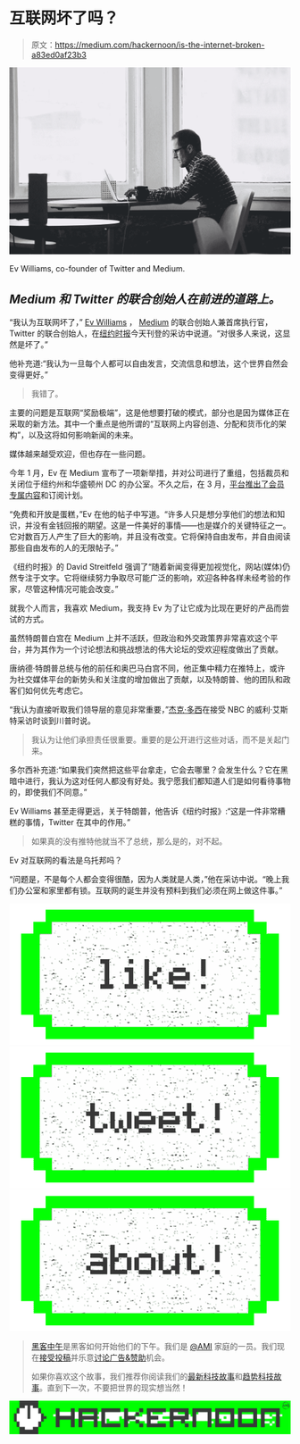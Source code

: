 # 互联网坏了吗？

> 原文：<https://medium.com/hackernoon/is-the-internet-broken-a83ed0af23b3>

![](img/09d6b433fc43af8445e3896b42f9ed58.png)

Ev Williams, co-founder of Twitter and Medium.

## *Medium 和 Twitter 的联合创始人在前进的道路上。*

“我认为互联网坏了，” [Ev Williams](https://medium.com/u/268314bb7e7e?source=post_page-----a83ed0af23b3--------------------------------) ， [Medium](https://medium.com/u/504c7870fdb6?source=post_page-----a83ed0af23b3--------------------------------) 的联合创始人兼首席执行官，Twitter 的联合创始人，在[纽约时报](https://mobile.nytimes.com/2017/05/20/technology/evan-williams-medium-twitter-internet.html)今天刊登的采访中说道。“对很多人来说，这显然是坏了。”

他补充道:“我认为一旦每个人都可以自由发言，交流信息和想法，这个世界自然会变得更好。”

> 我错了。

主要的问题是互联网“奖励极端”，这是他想要打破的模式，部分也是因为媒体正在采取的新方法。其中一个重点是他所谓的“互联网上内容创造、分配和货币化的架构”，以及这将如何影响新闻的未来。

媒体越来越受欢迎，但也存在一些问题。

今年 1 月，Ev 在 Medium 宣布了一项新举措，并对公司进行了重组，包括裁员和关闭位于纽约州和华盛顿州 DC 的办公室。不久之后，在 3 月，[平台推出了会员专属内容](https://blog.medium.com/our-approach-to-member-only-content-cfce188261d1)和订阅计划。

“免费和开放是蛋糕，”Ev 在他的帖子中写道。“许多人只是想分享他们的想法和知识，并没有金钱回报的期望。这是一件美好的事情——也是媒介的关键特征之一。它对数百万人产生了巨大的影响，并且没有改变。它将保持自由发布，并自由阅读那些自由发布的人的无限帖子。”

《纽约时报》的 David Streitfeld 强调了“随着新闻变得更加视觉化，网站(媒体)仍然专注于文字。它将继续努力争取尽可能广泛的影响，欢迎各种各样未经考验的作家，尽管这种情况可能会改变。”

就我个人而言，我喜欢 Medium，我支持 Ev 为了让它成为比现在更好的产品而尝试的方式。

虽然特朗普白宫在 Medium 上并不活跃，但政治和外交政策界非常喜欢这个平台，并为其作为一个讨论想法和挑战想法的伟大论坛的受欢迎程度做出了贡献。

唐纳德·特朗普总统与他的前任和奥巴马白宫不同，他正集中精力在推特上，或许为社交媒体平台的新势头和关注度的增加做出了贡献，以及特朗普、他的团队和政客们如何优先考虑它。

“我认为直接听取我们领导层的意见非常重要，”[杰克·多西](https://medium.com/u/ab69c5472679?source=post_page-----a83ed0af23b3--------------------------------)在接受 NBC 的威利·艾斯特采访时谈到川普时说。

> 我认为让他们承担责任很重要。重要的是公开进行这些对话，而不是关起门来。

多尔西补充道:“如果我们突然把这些平台拿走，它会去哪里？会发生什么？它在黑暗中进行，我认为这对任何人都没有好处。我宁愿我们都知道人们是如何看待事物的，即使我们不同意。”

Ev Williams 甚至走得更远，关于特朗普，他告诉《纽约时报》:“这是一件非常糟糕的事情，Twitter 在其中的作用。”

> 如果真的没有推特他就当不了总统，那么是的，对不起。

Ev 对互联网的看法是乌托邦吗？

“问题是，不是每个人都会变得很酷，因为人类就是人类，”他在采访中说。“晚上我们办公室和家里都有锁。互联网的诞生并没有预料到我们必须在网上做这件事。”

[![](img/50ef4044ecd4e250b5d50f368b775d38.png)](http://bit.ly/HackernoonFB)[![](img/979d9a46439d5aebbdcdca574e21dc81.png)](https://goo.gl/k7XYbx)[![](img/2930ba6bd2c12218fdbbf7e02c8746ff.png)](https://goo.gl/4ofytp)

> [黑客中午](http://bit.ly/Hackernoon)是黑客如何开始他们的下午。我们是 [@AMI](http://bit.ly/atAMIatAMI) 家庭的一员。我们现在[接受投稿](http://bit.ly/hackernoonsubmission)并乐意[讨论广告&赞助](mailto:partners@amipublications.com)机会。
> 
> 如果你喜欢这个故事，我们推荐你阅读我们的[最新科技故事](http://bit.ly/hackernoonlatestt)和[趋势科技故事](https://hackernoon.com/trending)。直到下一次，不要把世界的现实想当然！

![](img/be0ca55ba73a573dce11effb2ee80d56.png)